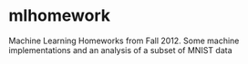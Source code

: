 mlhomework
==========

Machine Learning Homeworks from Fall 2012. Some machine implementations and an analysis of a subset of MNIST data